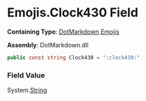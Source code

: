 # Emojis\.Clock430 Field

**Containing Type**: [DotMarkdown](../../README.md)\.[Emojis](../README.md)

**Assembly**: DotMarkdown\.dll

```csharp
public const string Clock430 = ":clock430:"
```

### Field Value

System\.[String](https://docs.microsoft.com/en-us/dotnet/api/system.string)